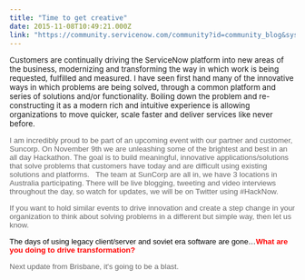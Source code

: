 ```yaml
---
title: "Time to get creative"
date: 2015-11-08T10:49:21.000Z
link: "https://community.servicenow.com/community?id=community_blog&sys_id=3ccdeea9dbd0dbc01dcaf3231f961941"
---
```

<p><span style="font-weight: inherit; font-style: inherit; font-size: 10pt; font-family: inherit;">Customers are continually driving the ServiceNow platform into new areas of the business, modernizing and transforming the way in which work is being requested, fulfilled and measured. I have seen first hand many of the innovative ways in which problems are being solved, through a common platform and series of solutions and/or functionality. Boiling down the problem and re-constructing it as a modern rich and intuitive experience is allowing organizations to move quicker, scale faster and deliver services like never before.</span></p><p class="p2"></p><p class="p1" style="font-family: arial, sans-serif; color: #666666;"><span style="font-weight: inherit; font-style: inherit; font-size: 10pt; font-family: inherit;">I am incredibly proud to be part of an upcoming event with our partner and customer, Suncorp. On November 9th we are unleashing some of the brightest and best in an all day Hackathon. The goal is to build meaningful, innovative applications/solutions that solve problems that customers have today and are difficult using existing solutions and platforms.   The team at SunCorp are all in, we have 3 locations in Australia participating. There will be live blogging, tweeting and video interviews throughout the day, so watch for updates, we will be on Twitter using #HackNow.</span></p><p class="p2"></p><p class="p1" style="font-family: arial, sans-serif; color: #666666;"><span style="font-weight: inherit; font-style: inherit; font-size: 10pt; font-family: inherit;">If you want to hold similar events to drive innovation and create a step change in your organization to think about solving problems in a different but simple way, then let us know.</span></p><p class="p2"></p><p class="p1" style="font-family: arial, sans-serif; color: #666666;"><span style="font-weight: inherit; font-style: inherit; font-size: 10pt; font-family: inherit; color: #000000;">The days of using legacy client/server and soviet era software are gone…<span style="font-weight: inherit; font-style: inherit; font-size: 13.3333px; font-family: inherit; color: #ff0000;"><strong style="font-style: inherit; font-size: 13.3333px; font-family: inherit;">What are you doing to drive transformation?</strong></span></span></p><p class="p2"></p><p class="p1" style="font-family: arial, sans-serif; color: #666666;"><span style="font-weight: inherit; font-style: inherit; font-size: 10pt; font-family: inherit;">Next update from Brisbane, it's going to be a blast.</span></p>
